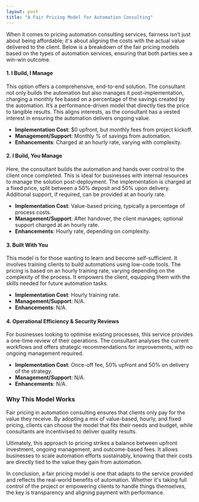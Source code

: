 ```yaml
---
layout: post
title: "A Fair Pricing Model for Automation Consulting"
---
```

When it comes to pricing automation consulting services, fairness isn’t just about being affordable; it's about aligning the costs with the actual value delivered to the client. Below is a breakdown of the fair pricing models based on the types of automation services, ensuring that both parties see a win-win outcome.

#### 1. **I Build, I Manage**
This option offers a comprehensive, end-to-end solution. The consultant not only builds the automation but also manages it post-implementation, charging a monthly fee based on a percentage of the savings created by the automation. It’s a performance-driven model that directly ties the price to tangible results. This aligns interests, as the consultant has a vested interest in ensuring the automation delivers ongoing value.

- **Implementation Cost**: $0 upfront, but monthly fees from project kickoff.
- **Management/Support**: Monthly % of savings from automation.
- **Enhancements**: Charged at an hourly rate, varying with complexity.

#### 2. **I Build, You Manage**
Here, the consultant builds the automation and hands over control to the client once completed. This is ideal for businesses with internal resources to manage the solution post-deployment. The implementation is charged at a fixed price, split between a 50% deposit and 50% upon delivery. Additional support, if required, can be provided at an hourly rate.

- **Implementation Cost**: Value-based pricing, typically a percentage of process costs.
- **Management/Support**: After handover, the client manages; optional support charged at an hourly rate.
- **Enhancements**: Hourly rate, depending on complexity.

#### 3. **Built With You**
This model is for those wanting to learn and become self-sufficient. It involves training clients to build automations using low-code tools. The pricing is based on an hourly training rate, varying depending on the complexity of the process. It empowers the client, equipping them with the skills needed for future automation tasks.

- **Implementation Cost**: Hourly training rate.
- **Management/Support**: N/A.
- **Enhancements**: N/A.

#### 4. **Operational Efficiency & Security Reviews**
For businesses looking to optimise existing processes, this service provides a one-time review of their operations. The consultant analyses the current workflows and offers strategic recommendations for improvements, with no ongoing management required.

- **Implementation Cost**: Once-off fee, 50% upfront and 50% on delivery of the strategy.
- **Management/Support**: N/A.
- **Enhancements**: N/A.

### Why This Model Works
Fair pricing in automation consulting ensures that clients only pay for the value they receive. By adopting a mix of value-based, hourly, and fixed pricing, clients can choose the model that fits their needs and budget, while consultants are incentivised to deliver quality results.

Ultimately, this approach to pricing strikes a balance between upfront investment, ongoing management, and outcome-based fees. It allows businesses to scale automation efforts sustainably, knowing that their costs are directly tied to the value they gain from automation.

In conclusion, a fair pricing model is one that adapts to the service provided and reflects the real-world benefits of automation. Whether it's taking full control of the project or empowering clients to handle things themselves, the key is transparency and aligning payment with performance. 